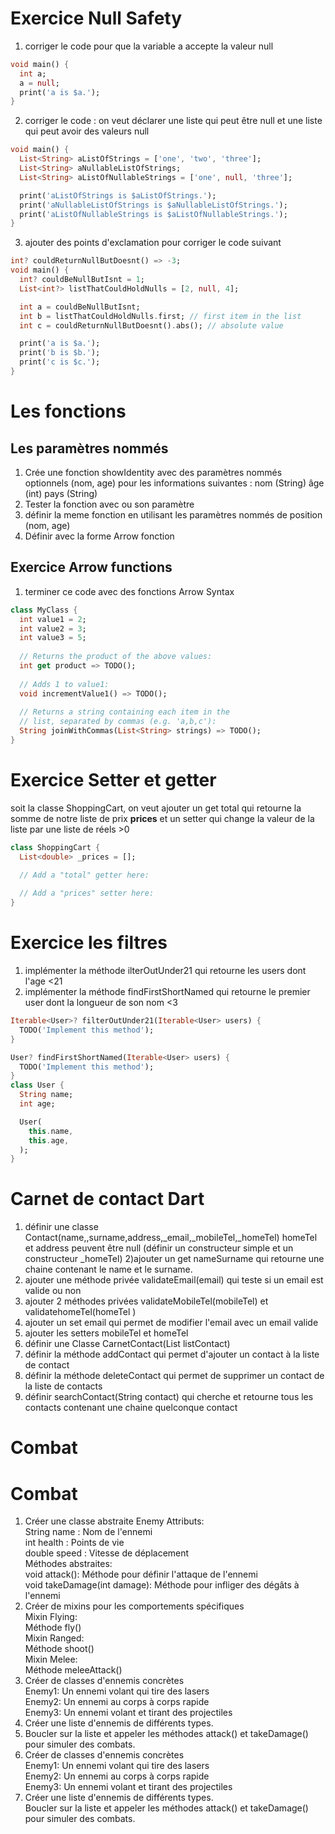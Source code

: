 # Exercice Null Safety
1) corriger le code pour que la variable a accepte la valeur null
```dart
void main() {
  int a;
  a = null;
  print('a is $a.');
}
```
2) corriger le code : on veut  déclarer une liste qui peut être null et une liste qui peut avoir des valeurs null
```dart
void main() {
  List<String> aListOfStrings = ['one', 'two', 'three'];
  List<String> aNullableListOfStrings;
  List<String> aListOfNullableStrings = ['one', null, 'three'];

  print('aListOfStrings is $aListOfStrings.');
  print('aNullableListOfStrings is $aNullableListOfStrings.');
  print('aListOfNullableStrings is $aListOfNullableStrings.');
}
```
3) ajouter des points d'exclamation pour corriger le code suivant
```dart
int? couldReturnNullButDoesnt() => -3;
void main() {
  int? couldBeNullButIsnt = 1;
  List<int?> listThatCouldHoldNulls = [2, null, 4];

  int a = couldBeNullButIsnt;
  int b = listThatCouldHoldNulls.first; // first item in the list
  int c = couldReturnNullButDoesnt().abs(); // absolute value

  print('a is $a.');
  print('b is $b.');
  print('c is $c.');
}
```
# Les fonctions
## Les paramètres nommés
1) Crée une fonction showIdentity avec des paramètres nommés optionnels (nom, age) pour les informations suivantes :
    nom (String)
    âge (int)
    pays (String)
2) Tester la fonction avec ou son paramètre
3) définir la meme fonction en utilisant les paramètres nommés de position (nom, age)
4) Définir avec la forme Arrow fonction
## Exercice Arrow functions
1) terminer ce code avec des fonctions Arrow Syntax
```dart
class MyClass {
  int value1 = 2;
  int value2 = 3;
  int value3 = 5;
  
  // Returns the product of the above values:
  int get product => TODO();
  
  // Adds 1 to value1:
  void incrementValue1() => TODO();
  
  // Returns a string containing each item in the
  // list, separated by commas (e.g. 'a,b,c'): 
  String joinWithCommas(List<String> strings) => TODO();
}
```

# Exercice Setter et getter
soit la classe ShoppingCart, on veut ajouter un get total qui retourne la somme de notre liste de prix __prices__ et un setter qui change la valeur de la liste par une liste de réels >0 
```dart
class ShoppingCart {
  List<double> _prices = [];
  
  // Add a "total" getter here:

  // Add a "prices" setter here:
}
```
# Exercice les filtres 
1) implémenter la méthode ilterOutUnder21 qui retourne les users dont l'age <21
2) implémenter la méthode findFirstShortNamed qui retourne le premier  user dont la longueur de son nom <3 
```dart
Iterable<User>? filterOutUnder21(Iterable<User> users) {
  TODO('Implement this method');
}

User? findFirstShortNamed(Iterable<User> users) {
  TODO('Implement this method');
}
class User {
  String name;
  int age;

  User(
    this.name,
    this.age,
  );
}
```
# Carnet de contact Dart 
1) définir une classe Contact(name,,surname,address,_email,_mobileTel,_homeTel)
homeTel et address peuvent être null (définir un constructeur simple et un constructeur  _homeTel)
2)ajouter un get nameSurname qui retourne une chaine contenant le name et le surname.
3) ajouter une méthode privée validateEmail(email) qui teste si un email est valide ou non
4) ajouter 2 méthodes privées validateMobileTel(mobileTel) et validatehomeTel(homeTel )
5) ajouter un set email qui permet de modifier l'email avec un email valide
6) ajouter les setters mobileTel et homeTel
7) définir une Classe CarnetContact(List<Contact> listContact)
8) définir la méthode addContact qui permet d'ajouter un contact à la liste de contact
9) définir la méthode deleteContact qui permet de supprimer un contact de la liste de contacts
10) définir searchContact(String contact) qui cherche et retourne tous les contacts contenant une chaine quelconque contact

# Combat 
# Combat 
1. Créer une classe abstraite Enemy
   Attributs: </br>
  String name : Nom de l'ennemi  </br>
  int health : Points de vie  </br>
  double speed : Vitesse de déplacement  </br>
  Méthodes abstraites:  </br>
  void attack(): Méthode pour définir l'attaque de l'ennemi </br> 
  void takeDamage(int damage): Méthode pour infliger des dégâts à l'ennemi </br>
2. Créer de mixins pour les comportements spécifiques </br>
  Mixin Flying: </br>
  Méthode fly() </br>
  Mixin Ranged: </br>
  Méthode shoot() </br>
  Mixin Melee: </br>
  Méthode meleeAttack() </br>
3. Créer de classes d'ennemis concrètes </br>
  Enemy1: Un ennemi volant qui tire des lasers </br>
  Enemy2: Un ennemi au corps à corps rapide </br>
  Enemy3: Un ennemi volant et tirant des projectiles </br>
4. Créer une liste d'ennemis de différents types.
5. Boucler sur la liste et appeler les méthodes attack() et takeDamage() pour simuler des combats. </br>
6. Créer de classes d'ennemis concrètes </br>
Enemy1: Un ennemi volant qui tire des lasers </br>
Enemy2: Un ennemi au corps à corps rapide </br>
Enemy3: Un ennemi volant et tirant des projectiles </br>
4. Créer une liste d'ennemis de différents types. </br>
Boucler sur la liste et appeler les méthodes attack() et takeDamage() pour simuler des combats.
